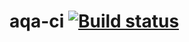 # aqa-ci    [![Build status](https://ci.appveyor.com/api/projects/status/bnyp3tghvx9p1yfi/branch/master?svg=true)](https://ci.appveyor.com/project/lifanova/aqa-ci/branch/master)

